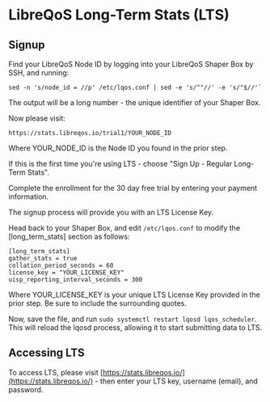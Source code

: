 # LibreQoS Long-Term Stats (LTS)
## Signup
Find your LibreQoS Node ID by logging into your LibreQoS Shaper Box by SSH, and running:
```
sed -n 's/node_id = //p' /etc/lqos.conf | sed -e 's/^"//' -e 's/"$//'`
```
The output will be a long number - the unique identifier of your Shaper Box.

Now please visit:
```
https://stats.libreqos.io/trial1/YOUR_NODE_ID
```
Where YOUR_NODE_ID is the Node ID you found in the prior step.

If this is the first time you're using LTS - choose "Sign Up - Regular Long-Term Stats".

Complete the enrollment for the 30 day free trial by entering your payment information.

The signup process will provide you with an LTS License Key.

Head back to your Shaper Box, and edit `/etc/lqos.conf` to modify the [long_term_stats] section as follows:
```
[long_term_stats]
gather_stats = true
collation_period_seconds = 60
license_key = "YOUR_LICENSE_KEY"
uisp_reporting_interval_seconds = 300
```
Where YOUR_LICENSE_KEY is your unique LTS License Key provided in the prior step. Be sure to include the surrounding quotes.

Now, save the file, and run `sudo systemctl restart lqosd lqos_scheduler`. This will reload the lqosd process, allowing it to start submitting data to LTS.

## Accessing LTS
To access LTS, please visit [https://stats.libreqos.io/](https://stats.libreqos.io/) - then enter your LTS key, username (email), and password.
